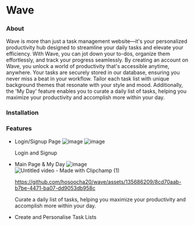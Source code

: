 # Wave
### About
Wave is more than just a task management website—it's your personalized productivity hub designed to streamline your daily tasks and elevate your efficiency. With Wave, you can jot down your to-dos, organize them effortlessly, and track your progress seamlessly.
By creating an account on Wave, you unlock a world of productivity that's accessible anytime, anywhere. Your tasks are securely stored in our database, ensuring you never miss a beat in your workflow.
Tailor each task list with unique background themes that resonate with your style and mood. Additionally, the 'My Day' feature enables you to curate a daily list of tasks, helping you maximize your productivity and accomplish more within your day.
### Installation
### Features
- Login/Signup Page
  ![image](https://github.com/hosoocha20/wave/assets/135686209/983aeae0-7bf9-4a78-83ae-2ba84a0016e8)
  ![image](https://github.com/hosoocha20/wave/assets/135686209/cf422f7c-e262-489f-87fd-bd3fc9139f82)

  Login and Signup
  
- Main Page & My Day
  ![image](https://github.com/hosoocha20/wave/assets/135686209/a9b607f5-9d15-4207-b38f-8c63fe84ec7d)
  ![Untitled video - Made with Clipchamp (1)](https://github.com/hosoocha20/wave/assets/135686209/bb172109-3027-43eb-9eb5-b9dca0b67c21)

  https://github.com/hosoocha20/wave/assets/135686209/8cd70aab-b7be-4471-ba07-dd9053db958c




  Curate a daily list of tasks, helping you maximize your productivity and accomplish more within your day.

- Create and Personalise Task Lists
  
